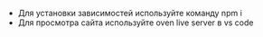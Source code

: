 - Для установки зависимостей используйте команду npm i
- Для просмотра сайта используйте oven live server в vs code
